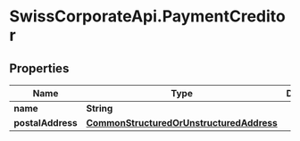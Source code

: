# SwissCorporateApi.PaymentCreditor

## Properties
Name | Type | Description | Notes
------------ | ------------- | ------------- | -------------
**name** | **String** |  | 
**postalAddress** | [**CommonStructuredOrUnstructuredAddress**](CommonStructuredOrUnstructuredAddress.md) |  | 


